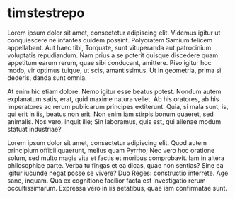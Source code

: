 timstestrepo
============
Lorem ipsum dolor sit amet, consectetur adipiscing elit. Videmus igitur ut conquiescere ne infantes quidem possint. Polycratem Samium felicem appellabant. Aut haec tibi, Torquate, sunt vituperanda aut patrocinium voluptatis repudiandum. Nam prius a se poterit quisque discedere quam appetitum earum rerum, quae sibi conducant, amittere. Piso igitur hoc modo, vir optimus tuique, ut scis, amantissimus. Ut in geometria, prima si dederis, danda sunt omnia. 

At enim hic etiam dolore. Nemo igitur esse beatus potest. Nondum autem explanatum satis, erat, quid maxime natura vellet. Ab his oratores, ab his imperatores ac rerum publicarum principes extiterunt. Quia, si mala sunt, is, qui erit in iis, beatus non erit. Non enim iam stirpis bonum quaeret, sed animalis. Nos vero, inquit ille; Sin laboramus, quis est, qui alienae modum statuat industriae?

Lorem ipsum dolor sit amet, consectetur adipiscing elit. Quod autem principium officii quaerunt, melius quam Pyrrho; Nec vero hoc oratione solum, sed multo magis vita et factis et moribus comprobavit. Iam in altera philosophiae parte. Verba tu fingas et ea dicas, quae non sentias? Sine ea igitur iucunde negat posse se vivere? Duo Reges: constructio interrete. Age sane, inquam. Qua ex cognitione facilior facta est investigatio rerum occultissimarum. Expressa vero in iis aetatibus, quae iam confirmatae sunt. 
